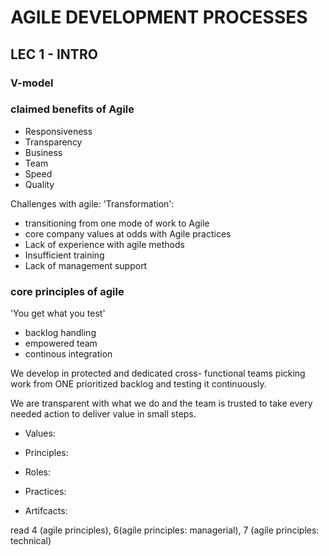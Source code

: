 # AGILE DEVELOPMENT PROCESSES

## LEC 1 - INTRO

### V-model

### claimed benefits of Agile

- Responsiveness
- Transparency
- Business
- Team
- Speed
- Quality

Challenges with agile: 'Transformation':

- transitioning from one mode of work  to Agile
- core company values at odds with Agile practices
- Lack of experience with agile methods
- Insufficient training
- Lack of management support

### core principles of agile

'You get what you test'

- backlog handling
- empowered team
- continous integration

We develop in protected and dedicated cross-
functional teams picking work from ONE
prioritized backlog and testing it continuously.

We are transparent with what we do and the
team is trusted to take every needed action to
deliver value in small steps.

- Values:

- Principles:

- Roles:

- Practices:

- Artifcacts:

read 4 (agile principles), 6(agile principles: managerial), 7 (agile principles: technical)
